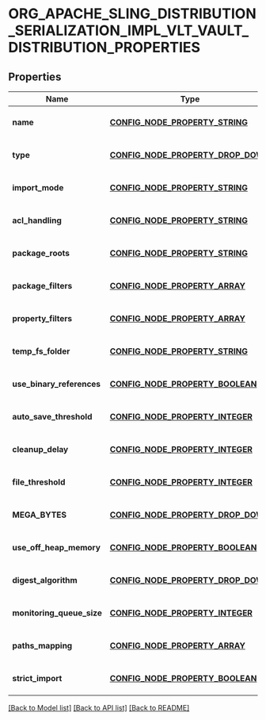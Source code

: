 # ORG_APACHE_SLING_DISTRIBUTION_SERIALIZATION_IMPL_VLT_VAULT_DISTRIBUTION_PROPERTIES

## Properties
Name | Type | Description | Notes
------------ | ------------- | ------------- | -------------
**name** | [**CONFIG_NODE_PROPERTY_STRING**](configNodePropertyString.md) |  | [optional] [default to null]
**type** | [**CONFIG_NODE_PROPERTY_DROP_DOWN**](configNodePropertyDropDown.md) |  | [optional] [default to null]
**import_mode** | [**CONFIG_NODE_PROPERTY_STRING**](configNodePropertyString.md) |  | [optional] [default to null]
**acl_handling** | [**CONFIG_NODE_PROPERTY_STRING**](configNodePropertyString.md) |  | [optional] [default to null]
**package_roots** | [**CONFIG_NODE_PROPERTY_STRING**](configNodePropertyString.md) |  | [optional] [default to null]
**package_filters** | [**CONFIG_NODE_PROPERTY_ARRAY**](configNodePropertyArray.md) |  | [optional] [default to null]
**property_filters** | [**CONFIG_NODE_PROPERTY_ARRAY**](configNodePropertyArray.md) |  | [optional] [default to null]
**temp_fs_folder** | [**CONFIG_NODE_PROPERTY_STRING**](configNodePropertyString.md) |  | [optional] [default to null]
**use_binary_references** | [**CONFIG_NODE_PROPERTY_BOOLEAN**](configNodePropertyBoolean.md) |  | [optional] [default to null]
**auto_save_threshold** | [**CONFIG_NODE_PROPERTY_INTEGER**](configNodePropertyInteger.md) |  | [optional] [default to null]
**cleanup_delay** | [**CONFIG_NODE_PROPERTY_INTEGER**](configNodePropertyInteger.md) |  | [optional] [default to null]
**file_threshold** | [**CONFIG_NODE_PROPERTY_INTEGER**](configNodePropertyInteger.md) |  | [optional] [default to null]
**MEGA_BYTES** | [**CONFIG_NODE_PROPERTY_DROP_DOWN**](configNodePropertyDropDown.md) |  | [optional] [default to null]
**use_off_heap_memory** | [**CONFIG_NODE_PROPERTY_BOOLEAN**](configNodePropertyBoolean.md) |  | [optional] [default to null]
**digest_algorithm** | [**CONFIG_NODE_PROPERTY_DROP_DOWN**](configNodePropertyDropDown.md) |  | [optional] [default to null]
**monitoring_queue_size** | [**CONFIG_NODE_PROPERTY_INTEGER**](configNodePropertyInteger.md) |  | [optional] [default to null]
**paths_mapping** | [**CONFIG_NODE_PROPERTY_ARRAY**](configNodePropertyArray.md) |  | [optional] [default to null]
**strict_import** | [**CONFIG_NODE_PROPERTY_BOOLEAN**](configNodePropertyBoolean.md) |  | [optional] [default to null]

[[Back to Model list]](../README.md#documentation-for-models) [[Back to API list]](../README.md#documentation-for-api-endpoints) [[Back to README]](../README.md)


